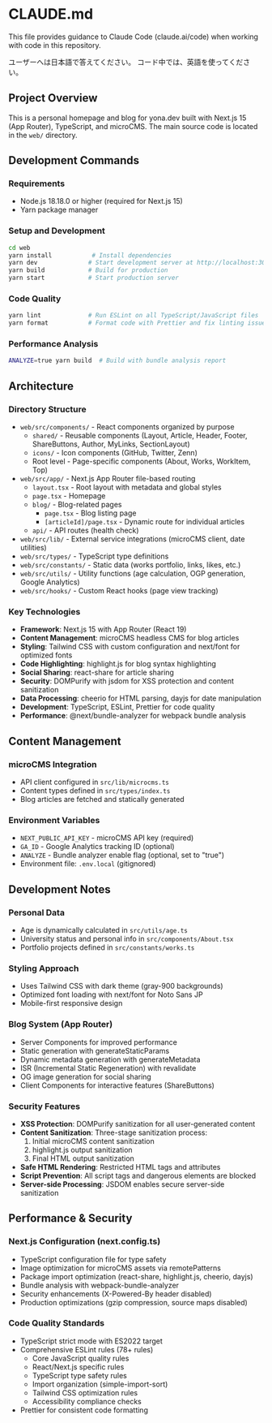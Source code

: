 # CLAUDE.md

This file provides guidance to Claude Code (claude.ai/code) when working with code in this repository.

ユーザーへは日本語で答えてください。
コード中では、英語を使ってください。

## Project Overview

This is a personal homepage and blog for yona.dev built with Next.js 15 (App Router), TypeScript, and microCMS. The main source code is located in the `web/` directory.

## Development Commands

### Requirements
- Node.js 18.18.0 or higher (required for Next.js 15)
- Yarn package manager

### Setup and Development
```bash
cd web
yarn install           # Install dependencies
yarn dev              # Start development server at http://localhost:3000
yarn build            # Build for production
yarn start            # Start production server
```

### Code Quality
```bash
yarn lint             # Run ESLint on all TypeScript/JavaScript files
yarn format           # Format code with Prettier and fix linting issues
```

### Performance Analysis
```bash
ANALYZE=true yarn build  # Build with bundle analysis report
```

## Architecture

### Directory Structure
- `web/src/components/` - React components organized by purpose
  - `shared/` - Reusable components (Layout, Article, Header, Footer, ShareButtons, Author, MyLinks, SectionLayout)
  - `icons/` - Icon components (GitHub, Twitter, Zenn)
  - Root level - Page-specific components (About, Works, WorkItem, Top)
- `web/src/app/` - Next.js App Router file-based routing
  - `layout.tsx` - Root layout with metadata and global styles
  - `page.tsx` - Homepage
  - `blog/` - Blog-related pages
    - `page.tsx` - Blog listing page
    - `[articleId]/page.tsx` - Dynamic route for individual articles
  - `api/` - API routes (health check)
- `web/src/lib/` - External service integrations (microCMS client, date utilities)
- `web/src/types/` - TypeScript type definitions
- `web/src/constants/` - Static data (works portfolio, links, likes, etc.)
- `web/src/utils/` - Utility functions (age calculation, OGP generation, Google Analytics)
- `web/src/hooks/` - Custom React hooks (page view tracking)

### Key Technologies
- **Framework**: Next.js 15 with App Router (React 19)
- **Content Management**: microCMS headless CMS for blog articles
- **Styling**: Tailwind CSS with custom configuration and next/font for optimized fonts
- **Code Highlighting**: highlight.js for blog syntax highlighting
- **Social Sharing**: react-share for article sharing
- **Security**: DOMPurify with jsdom for XSS protection and content sanitization
- **Data Processing**: cheerio for HTML parsing, dayjs for date manipulation
- **Development**: TypeScript, ESLint, Prettier for code quality
- **Performance**: @next/bundle-analyzer for webpack bundle analysis

## Content Management

### microCMS Integration
- API client configured in `src/lib/microcms.ts`
- Content types defined in `src/types/index.ts`
- Blog articles are fetched and statically generated

### Environment Variables
- `NEXT_PUBLIC_API_KEY` - microCMS API key (required)
- `GA_ID` - Google Analytics tracking ID (optional)
- `ANALYZE` - Bundle analyzer enable flag (optional, set to "true")
- Environment file: `.env.local` (gitignored)

## Development Notes

### Personal Data
- Age is dynamically calculated in `src/utils/age.ts`
- University status and personal info in `src/components/About.tsx`
- Portfolio projects defined in `src/constants/works.ts`

### Styling Approach
- Uses Tailwind CSS with dark theme (gray-900 backgrounds)
- Optimized font loading with next/font for Noto Sans JP
- Mobile-first responsive design

### Blog System (App Router)
- Server Components for improved performance
- Static generation with generateStaticParams
- Dynamic metadata generation with generateMetadata
- ISR (Incremental Static Regeneration) with revalidate
- OG image generation for social sharing
- Client Components for interactive features (ShareButtons)

### Security Features
- **XSS Protection**: DOMPurify sanitization for all user-generated content
- **Content Sanitization**: Three-stage sanitization process:
  1. Initial microCMS content sanitization
  2. highlight.js output sanitization
  3. Final HTML output sanitization
- **Safe HTML Rendering**: Restricted HTML tags and attributes
- **Script Prevention**: All script tags and dangerous elements are blocked
- **Server-side Processing**: JSDOM enables secure server-side sanitization

## Performance & Security

### Next.js Configuration (next.config.ts)
- TypeScript configuration file for type safety
- Image optimization for microCMS assets via remotePatterns
- Package import optimization (react-share, highlight.js, cheerio, dayjs)
- Bundle analysis with webpack-bundle-analyzer
- Security enhancements (X-Powered-By header disabled)
- Production optimizations (gzip compression, source maps disabled)

### Code Quality Standards
- TypeScript strict mode with ES2022 target
- Comprehensive ESLint rules (78+ rules)
  - Core JavaScript quality rules
  - React/Next.js specific rules
  - TypeScript type safety rules
  - Import organization (simple-import-sort)
  - Tailwind CSS optimization rules
  - Accessibility compliance checks
- Prettier for consistent code formatting